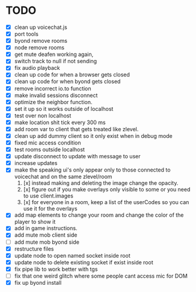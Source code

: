 # TODO

- [x] clean up voicechat.js
- [x] port tools
- [x] byond remove rooms
- [x] node remove rooms
- [x] get mute deafen working again, 
- [x] switch track to null if not sending
- [x] fix audio playback
- [x] clean up code for when a browser gets closed
- [x] clean up code for when byond gets closed
- [x] remove incorrect io.to function
- [x] make invalid sessions disconnect
- [x] optimize the neighbor function.
- [x] set it up so it works outside of localhost
- [x] test over non localhost
- [x] make location shit tick every 300 ms 
- [x] add room var to client that gets treated like zlevel.
- [x] clean up add dummy client so it only exist when in debug mode
- [x] fixed mic access condition
- [x] test rooms outside localhost  
- [x] update disconnect to update with message to user
- [x] increase updates
- [x] make the speaking ui's only appear only to those connected to voicechat and on the same zlevel/room
    1. [x] instead making and deleting the image change the opacity. 
    2. [x] figure out if you make overlays only visible to some or you need to use client.images
    3. [x] for everyone in a room, keep a list of the userCodes so you can use it for the overlays
- [x] add map elements to change your room and change the color of the player to show it
- [x] add in game instructions.
- [x] add mute mob client side
- [ ] add mute mob byond side
- [x] restructure files
- [x] update node to open named socket inside root
- [x] update node to delete existing socket if exist inside root
- [x] fix pipe lib to work better with tgs
- [ ] fix that one weird glitch where some people cant access mic for DOM
- [x] fix up byond install
